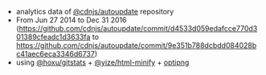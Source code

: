  - analytics data of [@cdnjs/autoupdate](https://github.com/cdnjs/autoupdate) repository
  - From Jun 27 2014 to Dec 31 2016 (https://github.com/cdnjs/autoupdate/commit/d4533d059edafcce770d301389cfeadc1d3633fa to https://github.com/cdnjs/autoupdate/commit/9e351b788dcbdd084028bc41aec6eca3346d6737)
 - using [@hoxu/gitstats](https://github.com/hoxu/gitstats) + [@yize/html-minify](https://github.com/yize/html-minify) + [optipng](http://optipng.sourceforge.net/)
